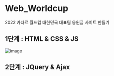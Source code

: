 # Web_Worldcup
 2022 카타르 월드컵 대한민국 대표팀 응원글 사이트 만들기
 
 ## 1단계 : HTML & CSS & JS
 
 ![image](https://user-images.githubusercontent.com/87745990/201534494-7935c92e-0381-4517-b94d-6bc5ca1c8384.png)

## 2단계 : JQuery & Ajax
